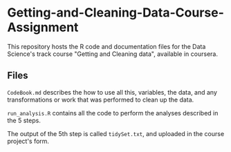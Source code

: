 # Getting-and-Cleaning-Data-Course-Assignment
This repository hosts the R code and documentation files for the Data Science's track course "Getting and Cleaning data", available in coursera.

## Files

`CodeBook.md` describes the how to use all this, variables, the data, and any transformations or work that was performed to clean up the data.

`run_analysis.R` contains all the code to perform the analyses described in the 5 steps. 

The output of the 5th step is called `tidySet.txt`, and uploaded in the course project's form.
